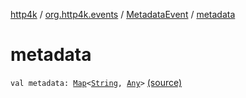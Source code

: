 [http4k](../../index.md) / [org.http4k.events](../index.md) / [MetadataEvent](index.md) / [metadata](./metadata.md)

# metadata

`val metadata: `[`Map`](https://kotlinlang.org/api/latest/jvm/stdlib/kotlin.collections/-map/index.html)`<`[`String`](https://kotlinlang.org/api/latest/jvm/stdlib/kotlin/-string/index.html)`, `[`Any`](https://kotlinlang.org/api/latest/jvm/stdlib/kotlin/-any/index.html)`>` [(source)](https://github.com/http4k/http4k/blob/master/http4k-core/src/main/kotlin/org/http4k/events/events.kt#L44)